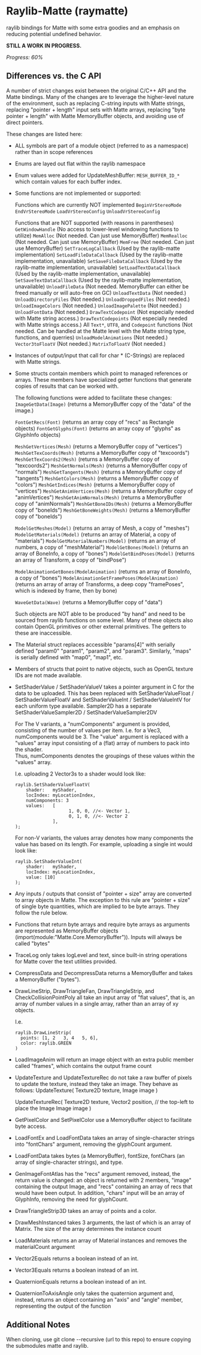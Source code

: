# Raylib-Matte (raymatte)
raylib bindings for Matte with some extra goodies and an emphasis 
on reducing potential undefined behavior.


**STILL A WORK IN PROGRESS.**

*Progress: 60%*


## Differences vs. the C API

A number of strict changes exist between the original C/C++ API 
and the Matte bindings. Many of the changes are to leverage
the higher-level nature of the environment, such as replacing 
C-string inputs with Matte strings, replacing "pointer + length" input 
sets with Matte arrays, replacing "byte pointer + length" with 
Matte MemoryBuffer objects, and avoiding use of direct pointers.

These changes are listed here:


- ALL symbols are part of a module object (referred to as a namespace) 
  rather than in scope references
  
- Enums are layed out flat within the raylib namespace

- Enum values were added for UpdateMeshBuffer: `MESH_BUFFER_ID_*`
  which contain values for each buffer index.

- Some functions are not implemented or supported:

     Functions which are currently NOT implemented
          `BeginVrStereoMode`
          `EndVrStereoMode`
          `LoadVrStereoConfig`
          `UnloadVrStereoConfig`

     Functions that are NOT supported (with reasons in parentheses)
          `GetWindowHandle` (No access to lower-level windowing functions to utilize)
          `MemAlloc` (Not needed. Can just use MemoryBuffer)
          `MemRealloc` (Not needed. Can just use MemoryBuffer)
          `MemFree` (Not needed. Can just use MemoryBuffer)
          `SetTraceLogCallback` (Used by the raylib-matte implementation)
          `SetLoadFileDataCallback` (Used by the raylib-matte implementation, unavailable)
          `SetSaveFileDataCallback` (Used by the raylib-matte implementation, unavailable)
          `SetLoadTextDataCallback` (Used by the raylib-matte implementation, unavailable)
          `SetSaveTextDataCallback` (Used by the raylib-matte implementation, unavailable)
          `UnloadFileData` (Not needed. MemoryBuffer can either be freed manually or will auto-free on GC)
          `UnloadTextData` (Not needed.)
          `UnloadDirectoryFiles` (Not needed.)
          `UnloadDroppedFiles` (Not needed.)
          `UnloadImageColors` (Not needed.)
          `UnloadImagePalette` (Not needed.)
          `UnloadFontData` (Not needed.)
          `DrawTextCodepoint` (Not especially needed with Matte string access.)
          `DrawTextCodepoints` (Not especially needed with Matte strings access.)
          All `Text*`, `UTF8`, and `Codepoint` functions (Not needed. Can be handled at the Matte level with the Matte string type, functions, and querries)
          `UnloadModelAnimations` (Not needed.)
          `Vector3toFloatV` (Not needed.)
          `MatrixToFloatV` (Not needed.)
            
- Instances of output/input that call for char * (C-Strings) are replaced 
  with Matte strings.            
          
- Some structs contain members which point to managed references 
  or arrays. These members have specialized getter functions that generate 
  copies of results that can be worked with.
  
  The following functions were added to facilitate these changes:
    `ImageGetData(Image)` (returns a MemoryBuffer copy of the "data" of the image.)

    `FontGetRecs(Font)` (returns an array copy of "recs" as Rectangle objects)
    `FontGetGlyphs(Font)` (returns an array copy of "glyphs" as GlyphInfo objects)

    `MeshGetVertices(Mesh)` (returns a MemoryBuffer copy of "vertices")
    `MeshGetTexCoords(Mesh)` (returns a MemoryBuffer copy of "texcoords")
    `MeshGetTexCoords2(Mesh)` (returns a MemoryBuffer copy of "texcoords2")
    `MeshGetNormals(Mesh)` (returns a MemoryBuffer copy of "normals")
    `MeshGetTangents(Mesh)` (returns a MemoryBuffer copy of "tangents")
    `MeshGetColors(Mesh)` (returns a MemoryBuffer copy of "colors")
    `MeshGetIndices(Mesh)` (returns a MemoryBuffer copy of "vertices")
    `MeshGetAnimVertices(Mesh)` (returns a MemoryBuffer copy of "animVertices")
    `MeshGetAnimNormals(Mesh)` (returns a MemoryBuffer copy of "animNormals")
    `MeshGetBoneIDs(Mesh)` (returns a MemoryBuffer copy of "boneIds")
    `MeshGetBoneWeights(Mesh)` (returns a MemoryBuffer copy of "boneIds")

    `ModelGetMeshes(Model)` (returns an array of Mesh, a copy of "meshes")
    `ModelGetMaterials(Model)` (returns an array of Material, a copy of "materials")
    `ModelGetMaterialNumbers(Model)` (returns an array of numbers, a copy of "meshMaterial")
    `ModelGetBones(Model)` (returns an array of BoneInfo, a copy of "bones")
    `ModelGetBindPoses(Model)` (returns an array of Transform, a copy of "bindPose")
    
    `ModelAnimationGetBones(ModelAnimation)` (returns an array of BoneInfo, a copy of "bones")
    `ModelAnimationGetFramePoses(ModelAnimation)` (returns an array of array of Transforms, a deep copy "framePoses", which is indexed by frame, then by bone)
    
    
    `WaveGetData(Wave)` (returns a MemoryBuffer copy of "data")



  Such objects are NOT able to be produced "by hand" and need to be 
  sourced from raylib functions on some level. Many of these objects 
  also contain OpenGL primitives or other external primitives. The getters 
  to these are inaccessible.

- The Material struct replaces accessible "params[4]" with serially defined 
  "param0" "param1", "param2", and "param3". Similarly, "maps" is serially
  defined with "map0", "map1", etc.
  
- Members of structs that point to native objects, such as OpenGL 
  texture IDs are not made available.

- SetShaderValue / SetShaderValueV takes a pointer argument in 
  C for the data to be uploaded. This has been replaced with 
  SetShaderValueFloat / SetShaderValueFloatV and 
  SetShaderValueInt / SetShaderValueIntV for each uniform 
  type available. Sampler2D has a separate 
  SetShaderValueSampler2D / SetShaderValueSampler2DV
  
  
  For The V variants, a "numComponents" 
  argument is provided, consisting of the number of values per 
  item. I.e. for a Vec3, numComponents would be 3. 
  The "value" argument is replaced with a "values" array input 
  consisting of a (flat) array of numbers to pack into the shader.             
  Thus, numComponents denotes the groupings of these values within the "values"
  array.

  I.e. uploading 2 Vector3s to a shader would look like:
    
    ```
    raylib.SetShaderValueFloatV(
        shader:   myShader,
        locIndex: myLocationIndex,
        numComponents: 3
        values:   [
                        1, 0, 0, //<- Vector 1,
                        0, 1, 0, //<- Vector 2
                  ],
    );
    ```
    
    
  For non-V variants, the values array denotes how many components 
  the value has based on its length. For example, uploading a 
  single int would look like:

    ```
    raylib.SetShaderValueInt(
        shader:   myShader,
        locIndex: myLocationIndex,
        value: [10]
    );
    ```

- Any inputs / outputs that consist of "pointer + size" array are 
  converted to array objects in Matte. The exception to this rule are "pointer + size" 
  of single byte quantities, which are implied to be byte arrays. They follow 
  the rule below.

- Functions that return byte arrays and require byte arrays 
  as arguments are represented as MemoryBuffer objects 
  (import(module:"Matte.Core.MemoryBuffer")). Inputs will always 
  be called "bytes"
  

  
- TraceLog only takes logLevel and text, since built-in string 
  operations for Matte cover the text utilities provided.

- CompressData and DecompressData returns a MemoryBuffer and takes a MemoryBuffer ("bytes").

- DrawLineStrip, DrawTriangleFan, DrawTriangleStrip, and CheckCollisionPointPoly all take an input array of "flat values", that is, an array of 
  number values in a single array, rather than an array of xy objects.
  
  I.e.
  ```
  raylib.DrawLineStrip(
    points: [1, 2   3, 4   5, 6],
    color: raylib.GREEN
  )
  ```
  
- LoadImageAnim will return an image object with an extra public member called "frames",
  which contains the output frame count
  
- UpdateTexture and UpdateTextureRec do not take a raw buffer of pixels to 
  update the texture, instead they take an image. They behave as follows:
    UpdateTexture(
        Texture2D texture,
        Image image
    )

    UpdateTextureRec(
        Texture2D texture,
        Vector2 position, // the top-left to place the Image
        Image image
    )
- GetPixelColor and SetPixelColor use a MemoryBuffer object to 
  facilitate byte access.
  
- LoadFontEx and LoadFontData takes an array of single-character strings into "fontChars" argument,
  removing the glyphCount argument.
  
- LoadFontData takes bytes (a MemoryBuffer), fontSize, fontChars (an array of single-character strings), and type.
   
- GenImageFontAtlas has the "recs" argument removed, instead, the return value is changed: an object is returned with 2 members, 
  "image" containing the output Image, and "recs" containing an array of recs that would have been output.
  In addition, "chars" input will be an array of GlyphInfo, removing the need for glyphCount.
  
- DrawTriangleStrip3D takes an array of points and a color.
  
- DrawMeshInstanced takes 3 arguments, the last of which is an array of Matrix.
  The size of the array determines the instance count
  
- LoadMaterials returns an array of Material instances and removes the 
  materialCount argument

- Vector2Equals returns a boolean instead of an int.

- Vector3Equals returns a boolean instead of an int.

- QuaternionEquals returns a boolean instead of an int.
  
- QuaternionToAxisAngle only takes the quaternion argument and, instead, returns 
  an object containing an "axis" and "angle" member, representing the 
  output of the function
## Additional Notes

When cloning, use git clone --recursive (url to this repo) to ensure copying the submodules matte and raylib.

